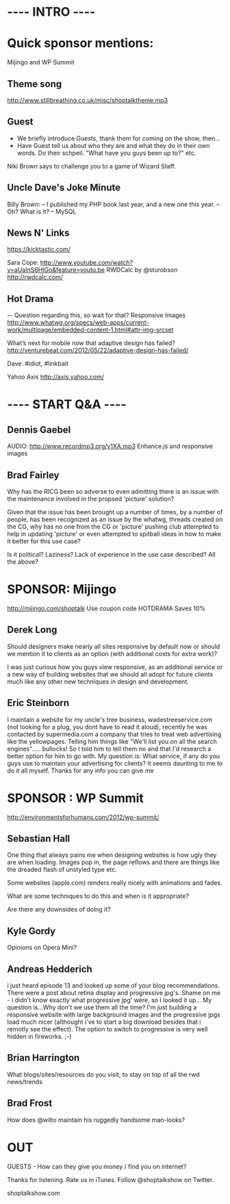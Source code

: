 # ---- INTRO ----

# Quick sponsor mentions:

Mijingo and WP Summit

## Theme song

http://www.stillbreathing.co.uk/misc/shoptalktheme.mp3

## Guest

- We briefly introduce Guests, thank them for coming on the show, then…
- Have Guest tell us about who they are and what they do in their own words. Do their schpeil. "What have you guys been up to?" etc.

Niki Brown says to challenge you to a game of Wizard Staff.

## Uncle Dave's Joke Minute

Billy Brown:
– I published my PHP book last year, and a new one this year.
– Oh? What is it?
– MySQL

## News N' Links

https://kicktastic.com/

Sara Cope: http://www.youtube.com/watch?v=aUaInS6HIGo&feature=youtu.be
RWDCalc by @sturobson http://rwdcalc.com/

## Hot Drama

-- Question regarding this, so wait for that?
Responsive Images
http://www.whatwg.org/specs/web-apps/current-work/multipage/embedded-content-1.html#attr-img-srcset

What’s next for mobile now that adaptive design has failed?
http://venturebeat.com/2012/05/22/adaptive-design-has-failed/

Dave: #idiot, #linkbait

Yahoo Axis
http://axis.yahoo.com/

# ---- START Q&A ----

## Dennis Gaebel

AUDIO: http://www.recordmp3.org/y1XA.mp3
Enhance.js and responsive images

## Brad Fairley

Why has the RICG been so adverse to even admitting there is an issue with the maintenance involved in the propsed 'picture' solution?

Given that the issue has been brought up a number of times, by a number of people, has been recognized as an issue by the whatwg, threads created on the CG, why has no one from the CG or 'picture' pushing club attempted to help in updating 'picture' or even attempted to spitball ideas in how to make it better for this use case?

Is it political? Laziness? Lack of experience in the use case described? All the above?

# SPONSOR: Mijingo

http://mijingo.com/shoptalk
Use coupon code HOTDRAMA Saves 10%

## Derek Long

Should designers make nearly all sites responsive by default now or should we mention it to clients as an option (with additional costs for extra work)?

I was just curious how you guys view responsive, as an additional service or a new way of building websites that we should all adopt for future clients much like any other new techniques in design and development.

## Eric Steinborn

I maintain a website for my uncle's tree business, wadestreeservice.com (not looking for a plug, you dont have to read it aloud), recently he was contacted by supermedia.com a company that tries to treat web advertising like the yellowpages. Telling him things like "We'll list you on all the search engines"..... bullocks! So I told him to tell them no and that I'd research a better option for him to go with.
My question is: What service, if any do you guys use to maintain your advertising for clients? It seems daunting to me to do it all myself.
Thanks for any info you can give me

# SPONSOR : WP Summit

http://environmentsforhumans.com/2012/wp-summit/

## Sebastian Hall

One thing that always pains me when designing websites is how ugly they are when loading. Images pop in, the page reflows and there are things like the dreaded flash of unstyled type etc.

Some websites (apple.com) renders really nicely with animations and fades.

What are some techniques to do this and when is it appropriate?

Are there any downsides of doing it?

## Kyle Gordy

[audio]: http://kylegordydesign.com/downloads/shop-talk-question.mp3

Opinions on Opera Mini?

## Andreas Hedderich

i just heard episode 13 and looked up some of your blog recommendations.
There were a post about retina display and progressive jpg's.
Shame on me - i didn't know exactly what progressive jpg' were, so I looked it up...
My question is...Why don't we use them all the time?
I'm just building a responsive website with large background images and the progressive jpgs load much nicer (althought i've to start a big download besides that i remotly see the effect).
The option to switch to progressive is very well hidden in fireworks. ;-)

## Brian Harrington

What blogs/sites/resources do you visit; to stay on top of all the rwd news/trends

## Brad Frost

How does @wilto maintain his ruggedly handsome man-looks?

# OUT

GUESTS - How can they give you money / find you on internet?

Thanks for listening. Rate us in iTunes. Follow @shoptalkshow on Twitter.

shoptalkshow.com
